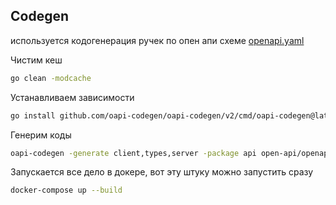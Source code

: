 
## Codegen
используется кодогенерация ручек по опен апи схеме [openapi.yaml](open-api/openapi.yaml)

Чистим кеш 
```bash
go clean -modcache
```

Устанавливаем зависимости
```bash
go install github.com/oapi-codegen/oapi-codegen/v2/cmd/oapi-codegen@latest
```
Генерим коды
```bash
oapi-codegen -generate client,types,server -package api open-api/openapi.yaml > internal/api/api.gen.go
```


Запускается все дело в докере, вот эту штуку можно запустить сразу
```bash
docker-compose up --build
```